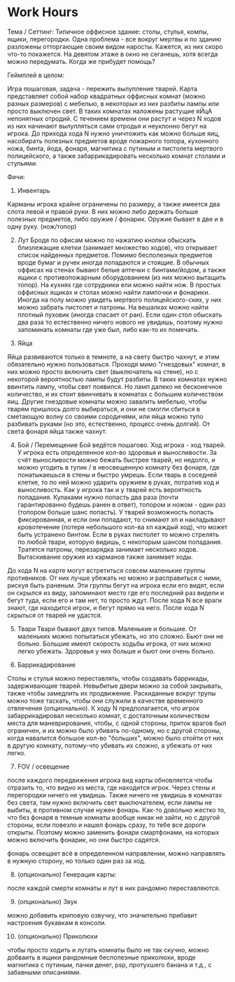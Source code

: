 # Work Hours

Тема / Сеттинг: 
Типичное оффисное здание: столы, стулья, компы, ящики, перегородки. Одна проблема - все вокруг мертвы и по зданию разложены отторгающие своим видом наросты. Кажется, из них скоро что-то покажется. На девятом этаже в окно не сеганешь, хотя всегда можно передумать. Когда же прибудет помощь?

Геймплей в целом:

Игра пошаговая, задача - пережить вылупление тварей. Карта представляет собой набор квадратных оффисных комнат (можно разных размеров) с мебелью, в некоторых из них разбиты лампы или просто выключен свет. В таких комнатах наложены растущие яЙцА непонятных отродий. С течением времени они растут и через N ходов из них начинают вылупляться сами отродья и неуклонно бегут на игрока. До прихода хода N нужно уничтожить как можно больше яиц, насобирать полезных предметов вроде пожарного топора, кухонного ножа, бинта, йода, фонаря, магнитика с путиным и пистолета мертвого полицейского, а также забаррикадировать несколько комнат столами и стульями.

Фичи:
1) Инвентарь

Карманы игрока крайне ограничены по размеру, а также имеется два слота левой и правой руки. В них можно либо держать больше полезных предметов, либо оружие / фонарик. Оружие бывает в две и в одну руку. (нож/топор)

2) Лут
Бродя по офисам можно по нажатию кнопки обыскать близлежащие клетки (занимает множество ходов), что открывает список найденных предметов. Помимо бесполезных предметов вроде бумаг и ручек иногда попадаются и стоящие. В обычных оффисах на стенах бывают белые аптечки с бинтами/йодом, а также ящики с противопожарным оборудованием (из них можно вытащить топор). На кухнях где сотрудники ели можно найти нож. В простых оффисных ящиках и столах можно найти лампочки и фонарики. Иногда на полу можно увидеть мертвого полицейского-ских, у них можно забрать пистолет и патроны. На вешалках можно найти плотный пуховик (иногда спасает от ран). Если один стол обыскать два раза то естественно ничего нового не увидишь, поэтому нужно запоминать комнаты где уже был, либо как-то их помечать.

3) Яйца

Яйца развиваются только в темноте, а на свету быстро чахнут, и этим обязательно нужно пользоваться. Проходя мимо "гнездовых" комнат, в них можно просто включить свет (выключатель на стене), но с некоторой вероятностью лампы будут разбиты. В таких комнатах нужно ввинтить лампу, чтобы свет появился. Но ламп далеко не бесконечное количество, и их стоит ввинчивать в комнатах с большим количеством яиц. Другие гнездовые комнаты можно завалить мебелью, чтобы тварям пришлось долго выбираться, и они не смогли сбиться в сметающую волну со своими сородичями, или яйца можно тупо разбивать руками (но это, естественно, процесс очень долгий). От света фонаря яйца также чахнут.

4) Бой / Перемещение
Бой ведётся пошагово. Ход игрока - ход тварей. У игрока есть определенное кол-во здоровья и выносливости. За счёт выносливости можно бежать быстрее тварей, но недолго, и можно угодить в тупик / в неосвещенную комнату без фонаря, где понатыкаешься в стены и быстро умрешь. Если тварь в соседней клетке, то по ней можно ударить оружием в руках, потратив ход и выносливость. Как у игрока так и у тварей есть вероятность попадания. Кулаками нужно попасть два раза (почти гарантированно будешь ранен в ответ), топором и ножом - один раз (топором больше шанс попасть). У тварей возможность попасть фиксированная, и если они попадают, то снимают хп и накладывают кровотечение (потеря небольшого кол-ва хп каждый ход), что может быть устранено бинтом. Если в руках пистолет то можно стрелять по любой твари, которую видишь, с некоторым шансом попадания. Тратятся патроны, перезарядка занимает несколько ходов. Вытаскивание оружия из карманов также занимает ходы.

До хода N на карте могут встретиться совсем маленькие группы противников. От них лучше убежать но можно и расправиться с ними, рискуя быть раненым. Эти группы бегут на игрока если его видят, если он скрылся из виду, запоминают место где его последний раз видели и бегут туда, если его и там нет, то просто ждут. После хода N все враги знают, где находится игрок, и бегут прямо на него. После хода N скрыться от тварей не удастся.

5) Твари
Твари бывают двух типов. Маленькие и большие. От маленьких можно попытаться убежать, но это сложно. Бьют они не больно. Большие имеют скорость ходьбы игрока, от них можно легко убежать. Здоровья у них больше и бьют они очень больно.

5) Баррикадирование

Столы и стулья можно переставлять, чтобы создавать баррикады, задерживающие тварей. Невыбитые двери можно за собой закрывать, также чтобы замедлить их продвижение. Раскиданные вокруг трупы можно тоже таскать, чтобы они служили в качестве временного отвлечения (опционально). К ходу N предполагается, что игрок забаррикадировал несколько комнат, с достаточным количеством места для маневрирования, чтобы, с одной стороны, приток врагов был ограничен, и их можно было убивать по-одному, но с другой стороны, когда навалится большое кол-во "больших", можно было отойти от них в другую комнату, потому-что убивать их сложно, а убежать от них легко.

7) FOV / освещение

после каждого передвижения игрока вид карты обновляется чтобы отразить то, что видно из места, где находится игрок. Через стены и перегородки ничего не увидишь. Также ничего не увидишь в комнатах без света, там нужно включить свет выключателем, если лампы не выбиты, в противном случае нужен фонарь. Как-то довольно жестко то, что без фонаря в темные комнаты вообще никак не зайти, но с другой стороны, если повезло и нашел фонарь сразу, то тебе все дороги открыты. Поэтому можно заменить фонари смартфонами, на которых можно включить фонарик, но они быстро садятся.

фонарь освещает всё в определенном направлении, можно направлять в нужную сторону, но только один раз за ход.

8) (опционально) Генерация карты:

после каждой смерти комнаты и лут в них рандомно переставляются.

9) (опционально) Звук

можно добавить криповую озвучку, что значительно прибавит настроения букавкам в консоли.

10) (опционально) Приколюхи

чтобы просто ходить и лутать комнаты было не так скучно, можно добваить в ящики рандомные бесполезные приколюхи, вроде магнитика с путиным, пачки денег, psp, протухшего банана и т.д., с забавными описаниями.